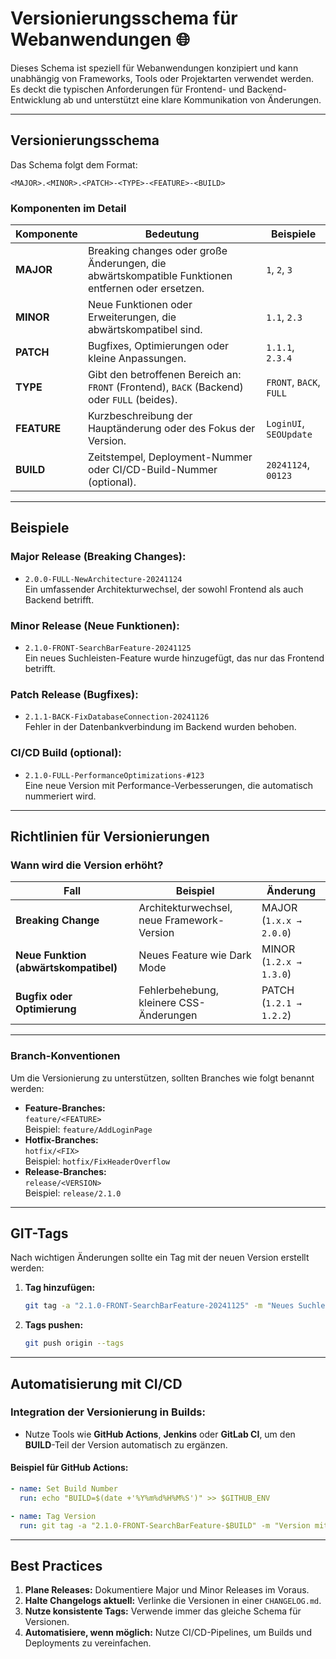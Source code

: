 # **Versionierungsschema für Webanwendungen** 🌐

Dieses Schema ist speziell für Webanwendungen konzipiert und kann unabhängig von Frameworks, Tools oder Projektarten verwendet werden. Es deckt die typischen Anforderungen für Frontend- und Backend-Entwicklung ab und unterstützt eine klare Kommunikation von Änderungen.

---

## **Versionierungsschema**

Das Schema folgt dem Format:
```
<MAJOR>.<MINOR>.<PATCH>-<TYPE>-<FEATURE>-<BUILD>
```

### **Komponenten im Detail**
| **Komponente**  | **Bedeutung**                                                                                 | **Beispiele**              |
|------------------|-----------------------------------------------------------------------------------------------|----------------------------|
| **MAJOR**       | Breaking changes oder große Änderungen, die abwärtskompatible Funktionen entfernen oder ersetzen. | `1`, `2`, `3`              |
| **MINOR**       | Neue Funktionen oder Erweiterungen, die abwärtskompatibel sind.                               | `1.1`, `2.3`               |
| **PATCH**       | Bugfixes, Optimierungen oder kleine Anpassungen.                                              | `1.1.1`, `2.3.4`           |
| **TYPE**        | Gibt den betroffenen Bereich an: `FRONT` (Frontend), `BACK` (Backend) oder `FULL` (beides).   | `FRONT`, `BACK`, `FULL`    |
| **FEATURE**     | Kurzbeschreibung der Hauptänderung oder des Fokus der Version.                                | `LoginUI`, `SEOUpdate`     |
| **BUILD**       | Zeitstempel, Deployment-Nummer oder CI/CD-Build-Nummer (optional).                            | `20241124`, `00123`        |

---

## **Beispiele**

### **Major Release (Breaking Changes):**
- `2.0.0-FULL-NewArchitecture-20241124`  
Ein umfassender Architekturwechsel, der sowohl Frontend als auch Backend betrifft.

### **Minor Release (Neue Funktionen):**
- `2.1.0-FRONT-SearchBarFeature-20241125`  
Ein neues Suchleisten-Feature wurde hinzugefügt, das nur das Frontend betrifft.

### **Patch Release (Bugfixes):**
- `2.1.1-BACK-FixDatabaseConnection-20241126`  
Fehler in der Datenbankverbindung im Backend wurden behoben.

### **CI/CD Build (optional):**
- `2.1.0-FULL-PerformanceOptimizations-#123`  
Eine neue Version mit Performance-Verbesserungen, die automatisch nummeriert wird.

---

## **Richtlinien für Versionierungen**

### **Wann wird die Version erhöht?**
| **Fall**                    | **Beispiel**                             | **Änderung**          |
|------------------------------|------------------------------------------|-----------------------|
| **Breaking Change**          | Architekturwechsel, neue Framework-Version | MAJOR (`1.x.x → 2.0.0`) |
| **Neue Funktion (abwärtskompatibel)** | Neues Feature wie Dark Mode         | MINOR (`1.2.x → 1.3.0`) |
| **Bugfix oder Optimierung**  | Fehlerbehebung, kleinere CSS-Änderungen  | PATCH (`1.2.1 → 1.2.2`) |

---

### **Branch-Konventionen**
Um die Versionierung zu unterstützen, sollten Branches wie folgt benannt werden:
- **Feature-Branches:**  
  `feature/<FEATURE>`  
  Beispiel: `feature/AddLoginPage`
- **Hotfix-Branches:**  
  `hotfix/<FIX>`  
  Beispiel: `hotfix/FixHeaderOverflow`
- **Release-Branches:**  
  `release/<VERSION>`  
  Beispiel: `release/2.1.0`

---

## **GIT-Tags**

Nach wichtigen Änderungen sollte ein Tag mit der neuen Version erstellt werden:
1. **Tag hinzufügen:**
   ```bash
   git tag -a "2.1.0-FRONT-SearchBarFeature-20241125" -m "Neues Suchleisten-Feature"
   ```
2. **Tags pushen:**
   ```bash
   git push origin --tags
   ```

---

## **Automatisierung mit CI/CD**

### **Integration der Versionierung in Builds:**
- Nutze Tools wie **GitHub Actions**, **Jenkins** oder **GitLab CI**, um den **BUILD**-Teil der Version automatisch zu ergänzen.

#### Beispiel für GitHub Actions:
```yaml
- name: Set Build Number
  run: echo "BUILD=$(date +'%Y%m%d%H%M%S')" >> $GITHUB_ENV

- name: Tag Version
  run: git tag -a "2.1.0-FRONT-SearchBarFeature-$BUILD" -m "Version mit automatisiertem Build-Nummer"
```

---

## **Best Practices**

1. **Plane Releases:** Dokumentiere Major und Minor Releases im Voraus.
2. **Halte Changelogs aktuell:** Verlinke die Versionen in einer `CHANGELOG.md`.
3. **Nutze konsistente Tags:** Verwende immer das gleiche Schema für Versionen.
4. **Automatisiere, wenn möglich:** Nutze CI/CD-Pipelines, um Builds und Deployments zu vereinfachen.
